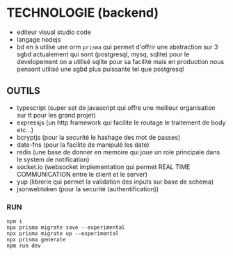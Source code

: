 # TECHNOLOGIE (backend)

- editeur visual studio code
- langage nodejs
- bd en à utilsé une orm `prisma` qui permet d'offrir une abstraction sur 3 sgbd actualement qui sont (postgresql, mysq, sqlite) pour le developement
  on a utilisé sqlite pour sa facilité mais en production nous pensont utilisé une sgbd plus puissante tel que postgresql

## OUTILS

- typescript (super set de javascript qui offre une meilleur organisation sur tt pour les grand projet)
- expressjs (un http framework qui facilite le routage le traitement de body etc...)
- bcryptjs (pour la securité le hashage des mot de passes)
- date-fns (pour la facilite de manipulé les date)
- redis (une base de donner en memoire qui joue un role principale dans le system de notification)
- socket.io (websocket implementation qui permet REAL TIME COMMUNICATION entre le client et le server)
- yup (librerie qui permet la validation des inputs sur base de schema)
- jsonwebtoken (pour la securité (authentification))

### RUN

```
npm i
npx prisma migrate save --experimental
npx prisma migrate up --experimental
npx prisma generate
npm run dev

```

